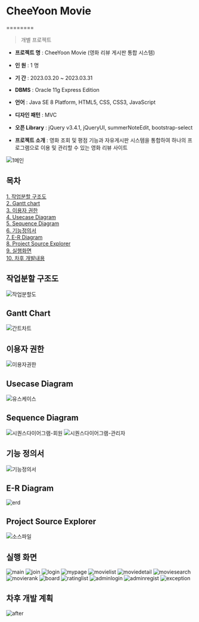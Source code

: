# CheeYoon Movie

========

> 개별 프로젝트

- **프로젝트 명** : CheeYoon Movie (영화 리뷰 게시판 통합 시스템)

- **인 원** : 1 명

- **기 간** : 2023.03.20 ~ 2023.03.31

- **DBMS** : Oracle 11g Express Edition

- **언어** : Java SE 8 Platform, HTML5, CSS, CSS3, JavaScript

- **디자인 패턴** : MVC

- **오픈 Library** : jQuery v3.4.1, jQueryUI, summerNoteEdit, bootstrap-select

- **프로젝트 소개** : 영화 조회 및 평점 기능과 자유게시판 시스템을 통합하여 하나의 프로그램으로 이용 및 관리할 수 있는 영화 리뷰 사이트

![1메인](https://user-images.githubusercontent.com/117807553/238186621-ba5e02b0-d205-4255-9542-738e21af6c67.PNG)

## 목차

[1. 작업분할 구조도](https://github.com/Alipheese16th/CheeYoonMovie#%EC%9E%91%EC%97%85%EB%B6%84%ED%95%A0-%EA%B5%AC%EC%A1%B0%EB%8F%84)<br>
[2. Gantt chart](https://github.com/Alipheese16th/CheeYoonMovie#gantt-chart)<br>
[3. 이용자 권한](https://github.com/Alipheese16th/CheeYoonMovie#%EC%9D%B4%EC%9A%A9%EC%9E%90-%EA%B6%8C%ED%95%9C)<br>
[4. Usecase Diagram](https://github.com/Alipheese16th/CheeYoonMovie#usecase-diagram)<br>
[5. Sequence Diagram](https://github.com/Alipheese16th/CheeYoonMovie#sequence-diagram)<br>
[6. 기능정의서](https://github.com/Alipheese16th/CheeYoonMovie#%EA%B8%B0%EB%8A%A5-%EC%A0%95%EC%9D%98%EC%84%9C)<br>
[7. E-R Diagram](https://github.com/Alipheese16th/CheeYoonMovie#e-r-diagram)<br>
[8. Project Source Explorer](https://github.com/Alipheese16th/CheeYoonMovie#project-source-explorer)<br>
[9. 실행화면](https://github.com/Alipheese16th/CheeYoonMovie#%EC%8B%A4%ED%96%89-%ED%99%94%EB%A9%B4)<br>
[10. 차후 개발내용](https://github.com/Alipheese16th/CheeYoonMovie#%EC%B0%A8%ED%9B%84-%EA%B0%9C%EB%B0%9C-%EA%B3%84%ED%9A%8D)<br>

## 작업분할 구조도
![작업분할도](https://user-images.githubusercontent.com/117807553/238186683-25651ae2-bdba-4c4e-bdbb-7fdb732a8bed.PNG)

## Gantt Chart
![간트차트](https://user-images.githubusercontent.com/117807553/238186691-cc1af204-84f0-4144-969e-042a6d1ba650.PNG)

## 이용자 권한
![이용자권한](https://user-images.githubusercontent.com/117807553/238186999-98d5440d-a7b3-4c63-8f42-8ea29970bda0.png)

## Usecase Diagram
![유스케이스](https://user-images.githubusercontent.com/117807553/238186700-aee0d57f-f156-438c-ac5d-2e560750dbb4.PNG)

## Sequence Diagram
![시퀀스다이어그램-회원](https://user-images.githubusercontent.com/117807553/238186702-279aa600-8c4f-4783-9e98-55acb492f056.PNG)
![시퀀스다이어그램-관리자](https://user-images.githubusercontent.com/117807553/238186706-97cae740-356f-4754-97f5-598d69db31b6.PNG)

## 기능 정의서
![기능정의서](https://user-images.githubusercontent.com/117807553/238186713-cfe1f938-9d96-4709-b544-519b12131b51.PNG)

## E-R Diagram
![erd](https://user-images.githubusercontent.com/117807553/238186715-463b040a-2ab4-4e6d-9714-8dcfbd30daec.PNG)

## Project Source Explorer
![소스파일](https://user-images.githubusercontent.com/117807553/238186720-3f3f3839-1f81-48c9-9bb0-c7a2b43c885b.PNG)

## 실행 화면
![main](https://user-images.githubusercontent.com/117807553/238186724-9c2e8f18-43e1-4b0f-be52-ee429ee8a2f9.PNG)
![join](https://user-images.githubusercontent.com/117807553/238186727-47ad043f-40fb-4740-87a6-5f5e19ff38da.PNG)
![login](https://user-images.githubusercontent.com/117807553/238186730-f5df4172-82b0-46da-9688-8438d70b6fc8.PNG)
![mypage](https://user-images.githubusercontent.com/117807553/238186735-1e136f2f-c0c4-4353-9b24-db495de08302.PNG)
![movielist](https://user-images.githubusercontent.com/117807553/238186739-c4b6fcbf-ac7d-4550-b5ac-5dd757105ea9.PNG)
![moviedetail](https://user-images.githubusercontent.com/117807553/238186745-18c77778-683a-453b-ae74-2870d170138a.PNG)
![moviesearch](https://user-images.githubusercontent.com/117807553/238186753-da933153-794b-4a30-b601-3457b1aeea21.PNG)
![movierank](https://user-images.githubusercontent.com/117807553/238186766-658db4c4-a8a2-4db9-b7ed-596f37970813.PNG)
![board](https://user-images.githubusercontent.com/117807553/238186773-1c69f40f-cffe-4dd1-bf50-4c01ed0528c5.PNG)
![ratinglist](https://user-images.githubusercontent.com/117807553/238186777-6e14d856-b90e-462d-8017-25c671e1eb08.PNG)
![adminlogin](https://user-images.githubusercontent.com/117807553/238186781-b810b051-a0e5-49e4-b7c3-97f0ede49788.PNG)
![adminregist](https://user-images.githubusercontent.com/117807553/238186786-44b8b3f8-2153-48eb-9d38-a227d1bc21b2.PNG)
![exception](https://user-images.githubusercontent.com/117807553/238186790-593ba5f3-394d-4e88-a6d2-ea230c81255a.PNG)

## 차후 개발 계획
![after](https://user-images.githubusercontent.com/117807553/238186793-136441af-c285-423d-b58c-ca8c39d59c2a.PNG)

